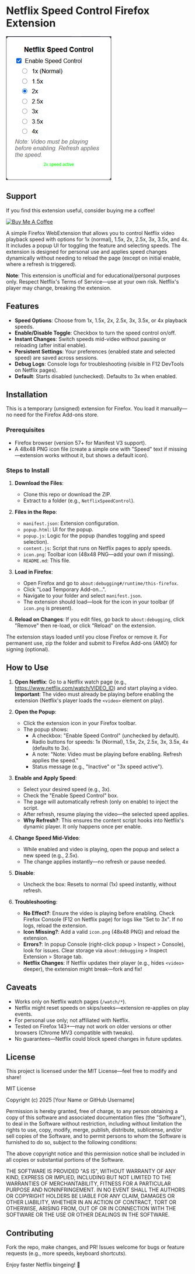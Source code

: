 # Netflix Speed Control Firefox Extension

![Netflix Speed Control Icon](NetflixSpeedContol.png)

## Support
If you find this extension useful, consider buying me a coffee!

[![Buy Me A Coffee](https://img.buymeacoffee.com/button-api/?text=Buy%20me%20a%20coffee&button_colour=BD5FFF&font_colour=ffffff&font_family=Cookie&outline_colour=000000&coffee_colour=FFDD00)](https://buymeacoffee.com/ivideogameboss)

A simple Firefox WebExtension that allows you to control Netflix video playback speed with options for 1x (normal), 1.5x, 2x, 2.5x, 3x, 3.5x, and 4x. It includes a popup UI for toggling the feature and selecting speeds. The extension is designed for personal use and applies speed changes dynamically without needing to reload the page (except on initial enable, where a refresh is triggered).

**Note**: This extension is unofficial and for educational/personal purposes only. Respect Netflix's Terms of Service—use at your own risk. Netflix's player may change, breaking the extension.

## Features
- **Speed Options**: Choose from 1x, 1.5x, 2x, 2.5x, 3x, 3.5x, or 4x playback speeds.
- **Enable/Disable Toggle**: Checkbox to turn the speed control on/off.
- **Instant Changes**: Switch speeds mid-video without pausing or reloading (after initial enable).
- **Persistent Settings**: Your preferences (enabled state and selected speed) are saved across sessions.
- **Debug Logs**: Console logs for troubleshooting (visible in F12 DevTools on Netflix pages).
- **Default**: Starts disabled (unchecked). Defaults to 3x when enabled.

## Installation
This is a temporary (unsigned) extension for Firefox. You load it manually—no need for the Firefox Add-ons store.

### Prerequisites
- Firefox browser (version 57+ for Manifest V3 support).
- A 48x48 PNG icon file (create a simple one with "Speed" text if missing—extension works without it, but shows a default icon).

### Steps to Install
1. **Download the Files**:
   - Clone this repo or download the ZIP.
   - Extract to a folder (e.g., `NetflixSpeedControl`).

2. **Files in the Repo**:
   - `manifest.json`: Extension configuration.
   - `popup.html`: UI for the popup.
   - `popup.js`: Logic for the popup (handles toggling and speed selection).
   - `content.js`: Script that runs on Netflix pages to apply speeds.
   - `icon.png`: Toolbar icon (48x48 PNG—add your own if missing).
   - `README.md`: This file.

3. **Load in Firefox**:
   - Open Firefox and go to `about:debugging#/runtime/this-firefox`.
   - Click "Load Temporary Add-on...".
   - Navigate to your folder and select `manifest.json`.
   - The extension should load—look for the icon in your toolbar (if `icon.png` is present).

4. **Reload on Changes**: If you edit files, go back to `about:debugging`, click "Remove" then re-load, or click "Reload" on the extension.

The extension stays loaded until you close Firefox or remove it. For permanent use, zip the folder and submit to Firefox Add-ons (AMO) for signing (optional).

## How to Use
1. **Open Netflix**: Go to a Netflix watch page (e.g., https://www.netflix.com/watch/VIDEO_ID) and start playing a video. **Important**: The video must already be playing before enabling the extension (Netflix's player loads the `<video>` element on play).

2. **Open the Popup**:
   - Click the extension icon in your Firefox toolbar.
   - The popup shows:
     - A checkbox: "Enable Speed Control" (unchecked by default).
     - Radio buttons for speeds: 1x (Normal), 1.5x, 2x, 2.5x, 3x, 3.5x, 4x (defaults to 3x).
     - A note: "Note: Video must be playing before enabling. Refresh applies the speed."
     - Status message (e.g., "Inactive" or "3x speed active").

3. **Enable and Apply Speed**:
   - Select your desired speed (e.g., 3x).
   - Check the "Enable Speed Control" box.
   - The page will automatically refresh (only on enable) to inject the script.
   - After refresh, resume playing the video—the selected speed applies.
   - **Why Refresh?**: This ensures the content script hooks into Netflix's dynamic player. It only happens once per enable.

4. **Change Speed Mid-Video**:
   - While enabled and video is playing, open the popup and select a new speed (e.g., 2.5x).
   - The change applies instantly—no refresh or pause needed.

5. **Disable**:
   - Uncheck the box: Resets to normal (1x) speed instantly, without refresh.

6. **Troubleshooting**:
   - **No Effect?**: Ensure the video is playing before enabling. Check Firefox Console (F12 on Netflix page) for logs like "Set to 3x". If no logs, reload the extension.
   - **Icon Missing?**: Add a valid `icon.png` (48x48 PNG) and reload the extension.
   - **Errors?**: In popup Console (right-click popup > Inspect > Console), look for issues. Clear storage via `about:debugging` > Inspect Extension > Storage tab.
   - **Netflix Changes**: If Netflix updates their player (e.g., hides `<video>` deeper), the extension might break—fork and fix!

## Caveats
- Works only on Netflix watch pages (`/watch/*`).
- Netflix might reset speeds on skips/seeks—extension re-applies on play events.
- For personal use only; not affiliated with Netflix.
- Tested on Firefox 143+—may not work on older versions or other browsers (Chrome MV3 compatible with tweaks).
- No guarantees—Netflix could block speed changes in future updates.

## License
This project is licensed under the MIT License—feel free to modify and share!

MIT License

Copyright (c) 2025 [Your Name or GitHub Username]

Permission is hereby granted, free of charge, to any person obtaining a copy of this software and associated documentation files (the "Software"), to deal in the Software without restriction, including without limitation the rights to use, copy, modify, merge, publish, distribute, sublicense, and/or sell copies of the Software, and to permit persons to whom the Software is furnished to do so, subject to the following conditions:

The above copyright notice and this permission notice shall be included in all copies or substantial portions of the Software.

THE SOFTWARE IS PROVIDED "AS IS", WITHOUT WARRANTY OF ANY KIND, EXPRESS OR IMPLIED, INCLUDING BUT NOT LIMITED TO THE WARRANTIES OF MERCHANTABILITY, FITNESS FOR A PARTICULAR PURPOSE AND NONINFRINGEMENT. IN NO EVENT SHALL THE AUTHORS OR COPYRIGHT HOLDERS BE LIABLE FOR ANY CLAIM, DAMAGES OR OTHER LIABILITY, WHETHER IN AN ACTION OF CONTRACT, TORT OR OTHERWISE, ARISING FROM, OUT OF OR IN CONNECTION WITH THE SOFTWARE OR THE USE OR OTHER DEALINGS IN THE SOFTWARE.

## Contributing
Fork the repo, make changes, and PR! Issues welcome for bugs or feature requests (e.g., more speeds, keyboard shortcuts).

Enjoy faster Netflix bingeing! 🚀
